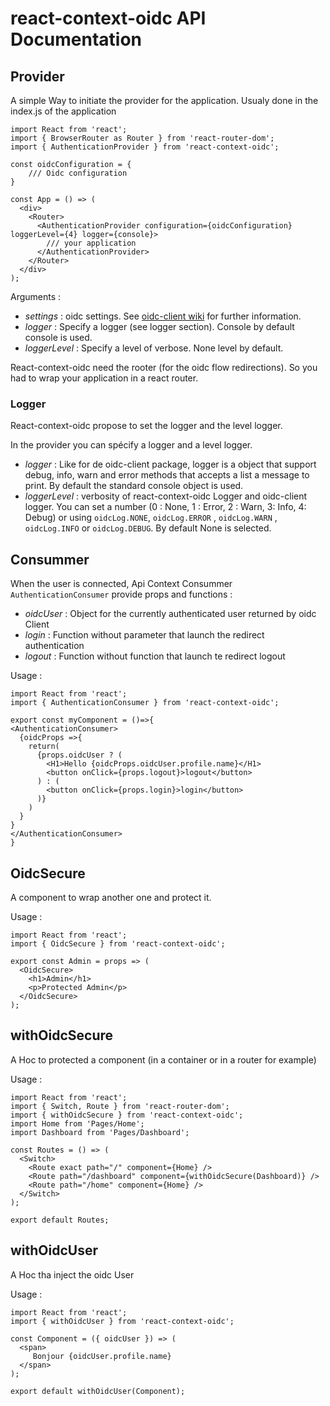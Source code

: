 # react-context-oidc API Documentation

## Provider

A simple Way to initiate the provider for the application. Usualy done in the index.js of the application

```
import React from 'react';
import { BrowserRouter as Router } from 'react-router-dom';
import { AuthenticationProvider } from 'react-context-oidc';

const oidcConfiguration = {
    /// Oidc configuration
}

const App = () => (
  <div>
    <Router>
      <AuthenticationProvider configuration={oidcConfiguration} loggerLevel={4} logger={console}>
        /// your application
      </AuthenticationProvider>
    </Router>
  </div>
);
```

Arguments :

- _settings_ : oidc settings. See [oidc-client wiki](https://github.com/IdentityModel/oidc-client-js/wiki#configuration) for further information.
- _logger_ : Specify a logger (see logger section). Console by default console is used.
- _loggerLevel_ : Specify a level of verbose. None level by default.

React-context-oidc need the rooter (for the oidc flow redirections). So you had to wrap your application in a react router.

### Logger

React-context-oidc propose to set the logger and the level logger.

In the provider you can spécify a logger and a level logger.

- _logger_ : Like for de oidc-client package, logger is a object that support debug, info, warn and error methods that accepts a list a message to print. By default the standard console object is used.
- _loggerLevel_ : verbosity of react-context-oidc Logger and oidc-client logger. You can set a number (0 : None, 1 : Error, 2 : Warn, 3: Info, 4: Debug) or using `oidcLog.NONE`, `oidcLog.ERROR` , `oidcLog.WARN` , `oidcLog.INFO` or `oidcLog.DEBUG`. By default None is selected.

## Consummer

When the user is connected, Api Context Consummer `AuthenticationConsumer` provide props and functions :

- _oidcUser_ : Object for the currently authenticated user returned by oidc Client
- _login_ : Function without parameter that launch the redirect authentication
- _logout_ : Function without function that launch te redirect logout

Usage :

```
import React from 'react';
import { AuthenticationConsumer } from 'react-context-oidc';

export const myComponent = ()=>{
<AuthenticationConsumer>
  {oidcProps =>{
    return(
      {props.oidcUser ? (
        <H1>Hello {oidcProps.oidcUser.profile.name}</H1>
        <button onClick={props.logout}>logout</button>
      ) : (
        <button onClick={props.login}>login</button>
      )}
    )
  }
}
</AuthenticationConsumer>
}
```

## OidcSecure

A component to wrap another one and protect it.

Usage :

```
import React from 'react';
import { OidcSecure } from 'react-context-oidc';

export const Admin = props => (
  <OidcSecure>
    <h1>Admin</h1>
    <p>Protected Admin</p>
  </OidcSecure>
);
```

## withOidcSecure

A Hoc to protected a component (in a container or in a router for example)

Usage :

```
import React from 'react';
import { Switch, Route } from 'react-router-dom';
import { withOidcSecure } from 'react-context-oidc';
import Home from 'Pages/Home';
import Dashboard from 'Pages/Dashboard';

const Routes = () => (
  <Switch>
    <Route exact path="/" component={Home} />
    <Route path="/dashboard" component={withOidcSecure(Dashboard)} />
    <Route path="/home" component={Home} />
  </Switch>
);

export default Routes;
```

## withOidcUser

A Hoc tha inject the oidc User

Usage :

```
import React from 'react';
import { withOidcUser } from 'react-context-oidc';

const Component = ({ oidcUser }) => (
  <span>
     Bonjour {oidcUser.profile.name}
  </span>
);

export default withOidcUser(Component);
```
